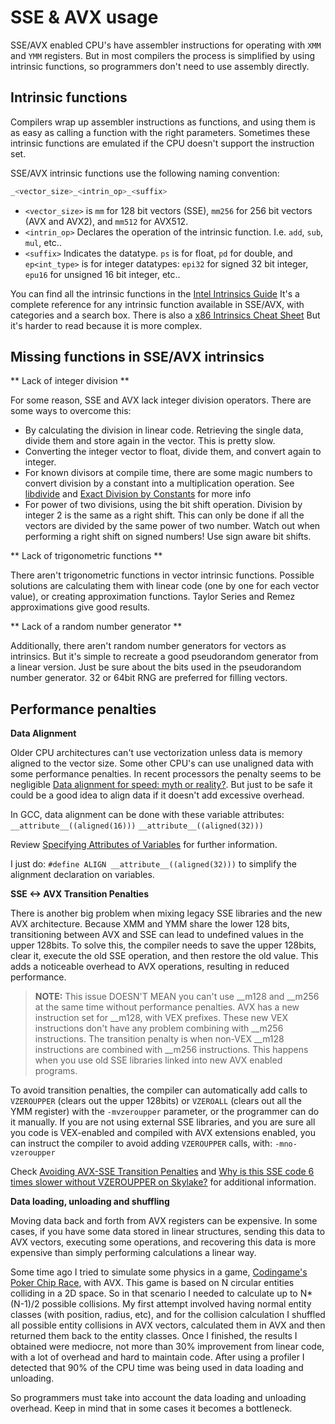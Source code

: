 # SSE & AVX usage

SSE/AVX enabled CPU's have assembler instructions for operating with `XMM` and `YMM` registers. But in most compilers the process is simplified by using intrinsic functions, so programmers don't need to use assembly directly.

## Intrinsic functions

Compilers wrap up assembler instructions as functions, and using them is as easy as calling a function with the right parameters. Sometimes these intrinsic functions are emulated if the CPU doesn't support the instruction set.

SSE/AVX intrinsic functions use the following naming convention:

 ```cpp
 _<vector_size>_<intrin_op>_<suffix>
 ```
 
- `<vector_size>` is `mm` for 128 bit vectors (SSE), `mm256` for 256 bit vectors (AVX and AVX2), and `mm512` for AVX512.
- `<intrin_op>` Declares the operation of the intrinsic function. I.e. `add`, `sub`, `mul`, etc..
- `<suffix>` Indicates the datatype. `ps` is for float, `pd` for double, and `ep<int_type>` is for  integer datatypes: `epi32` for signed 32 bit integer, `epu16` for unsigned 16 bit integer, etc..

You can find all the intrinsic functions in the [Intel Intrinsics Guide](https://software.intel.com/sites/landingpage/IntrinsicsGuide)
It's a complete reference for any intrinsic function available in SSE/AVX, with categories and a search box.
There is also a [x86 Intrinsics Cheat Sheet](https://db.in.tum.de/~finis/x86-intrin-cheatsheet-v2.2.pdf?lang=en)
But it's harder to read because it is more complex.

## Missing functions in SSE/AVX intrinsics

** Lack of integer division **

For some reason, SSE and AVX lack integer division operators. There are some ways to overcome this:

- By calculating the division in linear code. Retrieving the single data, divide them and store again in the vector. This is pretty slow.
- Converting the integer vector to float, divide them, and convert again to integer.
- For known divisors at compile time, there are some magic numbers to convert division by a constant into a multiplication operation. See [libdivide](https://libdivide.com/) and [Exact Division by Constants](http://www.icodeguru.com/Embedded/Hacker's-Delight/077.htm) for more info
- For power of two divisions, using the bit shift operation. Division by integer 2 is the same as a right shift. This can only be done if all the vectors are divided by the same power of two number. Watch out when performing a right shift on signed numbers! Use sign aware bit shifts.

** Lack of trigonometric functions **

There aren't trigonometric functions in vector intrinsic functions. Possible solutions are calculating them with linear code (one by one for each vector value), or creating approximation functions. Taylor Series and Remez approximations give good results.

** Lack of a random number generator **

Additionally, there aren't random number generators for vectors as intrinsics. But it's simple to recreate a good pseudorandom generator from a linear version. Just be sure about the bits used in the pseudorandom number generator. 32 or 64bit RNG are preferred for filling vectors. 


## Performance penalties

**Data Alignment**

Older CPU architectures can't use vectorization unless data is memory aligned to the vector size. Some other CPU's can use unaligned data with some performance penalties. In recent processors the penalty seems to be negligible [Data alignment for speed: myth or reality?](http://lemire.me/blog/2012/05/31/data-alignment-for-speed-myth-or-reality/). 
But just to be safe it could be a good idea to align data if it doesn't add excessive overhead.

In GCC, data alignment can be done with these variable attributes:
 `__attribute__((aligned(16)))`
 `__attribute__((aligned(32)))`

Review [Specifying Attributes of Variables](https://gcc.gnu.org/onlinedocs/gcc-3.2/gcc/Variable-Attributes.html) for further information.

I just do: `#define ALIGN __attribute__((aligned(32)))` to simplify the alignment declaration on variables. 
 
**SSE <-> AVX Transition Penalties**

There is another big problem when mixing legacy SSE libraries and the new AVX architecture. Because XMM and YMM share the lower 128 bits, transitioning between AVX and SSE can lead to undefined values in the upper 128bits. To solve this, the compiler needs to save the upper 128bits, clear it, execute the old SSE operation, and then restore the old value. This adds a noticeable overhead to AVX operations, resulting in reduced performance.

>**NOTE:** This issue DOESN'T MEAN you can't use \_\_m128 and \_\_m256 at the same time without performance penalties. AVX has a new instruction set for \_\_m128, with VEX prefixes. These new VEX instructions don't have any problem combining with \_\_m256 instructions. The transition penalty is when non-VEX \_\_m128 instructions are combined with \_\_m256 instructions. This happens when you use old SSE libraries linked into new AVX enabled programs.

To avoid transition penalties, the compiler can automatically add calls to `VZEROUPPER` (clears out the upper 128bits) or `VZEROALL` (clears out all the YMM register) with the `-mvzeroupper` parameter, or the programmer can do it manually. If you are not using external SSE libraries, and you are sure all you code is VEX-enabled and compiled with AVX extensions enabled, you can instruct the compiler to avoid adding `VZEROUPPER` calls, with: `-mno-vzeroupper`

Check [Avoiding AVX-SSE Transition Penalties](https://software.intel.com/en-us/articles/avoiding-avx-sse-transition-penalties) and [Why is this SSE code 6 times slower without VZEROUPPER on Skylake?](https://stackoverflow.com/questions/41303780/why-is-this-sse-code-6-times-slower-without-vzeroupper-on-skylake) for additional information.

**Data loading, unloading and shuffling**

Moving data back and forth from AVX registers can be expensive. In some cases, if you have some data stored in linear structures, sending this data to AVX vectors, executing some operations, and recovering this data is more expensive than simply performing calculations a linear way.

Some time ago I tried to simulate some physics in a game, [Codingame's Poker Chip Race](https://www.codingame.com/multiplayer/bot-programming/poker-chip-race), with AVX. This game is based on N circular entities colliding in a 2D space. So in that scenario I needed to calculate up to N*(N-1)/2 possible collisions. My first attempt involved having normal entity classes (with position, radius, etc), and for the collision calculation I shuffled all possible entity collisions in AVX vectors, calculated them in AVX and then returned them back to the entity classes. Once I finished, the results I obtained were mediocre, not more than 30% improvement from linear code, with a lot of overhead and hard to maintain code.  After using a profiler I detected that 90% of the CPU time was being used in data loading and unloading. 

So programmers must take into account the data loading and unloading overhead. Keep in mind that in some cases it becomes a bottleneck.

